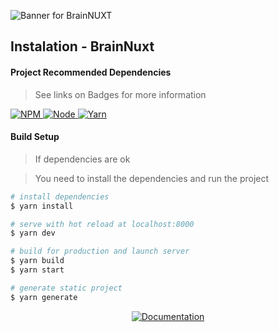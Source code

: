 ![Banner for BrainNUXT](https://github.com/maccali/BrainNUXT/blob/master/.github/banner.png)

## Instalation - BrainNuxt

#### Project Recommended Dependencies
> See links on Badges for more information

<a href="https://www.npmjs.com" target="_blank">
  <img alt="NPM" src="https://img.shields.io/badge/npm-v6.12.1-0.svg?style=flat-square&labelColor=000000">
</a>
<a href="https://nodejs.org/en/" target="_blank">
  <img alt="Node" src="https://img.shields.io/badge/node-12.13.1-0.svg?style=flat-square&labelColor=000000">
</a>
<a href="https://yarnpkg.com" target="_blank">
  <img alt="Yarn" src="https://img.shields.io/badge/Yarn-1.22.4-0.svg?style=flat-square&color=2c8ebb&labelColor=000000">
</a>

#### Build Setup

> If dependencies are ok

> You need to install the dependencies and run the project

```bash
# install dependencies
$ yarn install

# serve with hot reload at localhost:8000
$ yarn dev

# build for production and launch server
$ yarn build
$ yarn start

# generate static project
$ yarn generate

```

<p align="center">
  <a href="https://github.com/maccali/BrainNUXT/blob/master/.docs/Index.md"><img alt="Documentation" src="https://img.shields.io/static/v1?style=for-the-badge&label=GO TO&message=DOCS INDEX&color=7159c1&labelColor=000000"></a>
</p>
